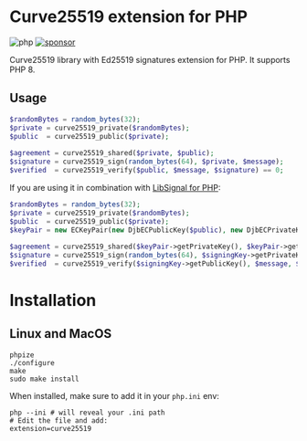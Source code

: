 # Curve25519 extension for PHP

![php](https://img.shields.io/badge/php-%3E%3D%207.0-blue.svg) [![sponsor](https://img.shields.io/badge/-Become%20a%20sponsor%20❤-ff6964)](https://github.com/sponsors/mgp25)

Curve25519 library with Ed25519 signatures extension for PHP. It supports PHP 8.

## Usage

```php
$randomBytes = random_bytes(32);
$private = curve25519_private($randomBytes);
$public  = curve25519_public($private);
        
$agreement = curve25519_shared($private, $public);
$signature = curve25519_sign(random_bytes(64), $private, $message);
$verified  = curve25519_verify($public, $message, $signature) == 0;
```

If you are using it in combination with [LibSignal for PHP](https://github.com/mgp25/libsignal-php):

```php
$randomBytes = random_bytes(32);
$private = curve25519_private($randomBytes);
$public  = curve25519_public($private);
$keyPair = new ECKeyPair(new DjbECPublicKey($public), new DjbECPrivateKey($private));
        
$agreement = curve25519_shared($keyPair->getPrivateKey(), $keyPair->getPublicKey());
$signature = curve25519_sign(random_bytes(64), $signingKey->getPrivateKey(), $message);
$verified  = curve25519_verify($signingKey->getPublicKey(), $message, $signature) == 0;
```

# Installation
## Linux and MacOS

```
phpize
./configure
make
sudo make install
```

When installed, make sure to add it in your `php.ini` env:

```
php --ini # will reveal your .ini path
# Edit the file and add:
extension=curve25519
```
